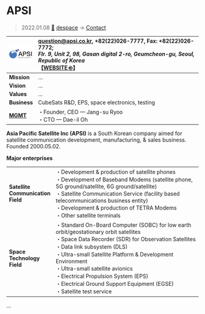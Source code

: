 # APSI
> 2022.01.08 [🚀](../../index/index.md) [despace](../index.md) → [Contact](../contact.md)

|[![](../f/contact/a/apsi_logo1_thumb.webp)](../f/contact/a/apsi_logo1.webp)|<question@apsi.co.kr>, +82(22)026-7777, Fax: +82(22)026-7772;<br> *Flr. 9, Unit 2, 98, Gasan digital 2-ro, Geumcheon-gu, Seoul, Republic of Korea*<br> 【[WEBSITE ⎆](https://www.apsi.co.kr/)】|
|:--|:--|
|**Mission**|…|
|**Vision**|…|
|**Values**|…|
|**Business**|CubeSats R&D, EPS, space electronics, testing|
|**[MGMT](../mgmt.md)**|・Founder, CEO — Jang-su Ryoo<br> ・CTO — Dae-il Oh|

**Asia Pacific Satellite Inc (APSI)** is a South Korean company aimed for satellite communication development, manufacturing, & sales business. Founded 2000.05.02.


**Major enterprises**

| | |
|:--|:--|
|**Satellite<br> Communication<br> Field**|・Development & production of satellite phones<br> ・Development of Baseband Modems (satellite phone, 5G ground/satellite, 6G ground/satellite)<br> ・Satellite Communication Service (facility based telecommunications business entity)<br> ・Development & production of TETRA Modems<br> ・Other satellite terminals|
|**Space<br> Technology<br> Field**|・Standard On-Board Computer (SOBC) for low earth orbit/geostationary orbit satellites<br> ・Space Data Recorder (SDR) for Observation Satellites<br> ・Data link subsystem (DLS)<br> ・Ultra-small Satellite Platform & Development Environment<br> ・Ultra-small satellite avionics<br> ・Electrical Propulsion System (EPS)<br> ・Electrical Ground Support Equipment (EGSE)<br> ・Satellite test service|

<p style="page-break-after:always"> </p>

…
